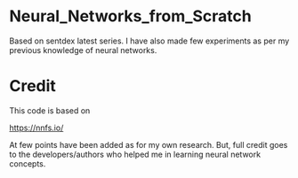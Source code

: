 # Neural_Networks_from_Scratch

Based on sentdex latest series. I have also made few experiments as per my previous knowledge of neural networks.

# Credit

This code is based on

https://nnfs.io/

At few points have been added as for my own research. But, full credit goes to the developers/authors who helped me in learning neural network concepts.
